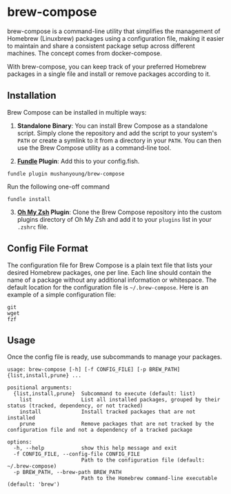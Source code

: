 # brew-compose

brew-compose is a command-line utility that simplifies the management of Homebrew (Linuxbrew) packages using a configuration file, making it easier to maintain and share a consistent package setup across different machines. The concept comes from docker-compose.

With brew-compose, you can keep track of your preferred Homebrew packages in a single file and install or remove packages according to it.

## Installation

Brew Compose can be installed in multiple ways:

1. **Standalone Binary**: You can install Brew Compose as a standalone script. Simply clone the repository and add the script to your system's `PATH` or create a symlink to it from a directory in your `PATH`. You can then use the Brew Compose utility as a command-line tool.

2. **[Fundle](https://github.com/danhper/fundle) Plugin**: Add this to your config.fish.
```
fundle plugin mushanyoung/brew-compose
```

Run the following one-off command

```
fundle install
```

3. **[Oh My Zsh](https://ohmyz.sh/) Plugin**: Clone the Brew Compose repository into the custom plugins directory of Oh My Zsh and add it to your `plugins` list in your `.zshrc` file.

## Config File Format

The configuration file for Brew Compose is a plain text file that lists your desired Homebrew packages, one per line. Each line should contain the name of a package without any additional information or whitespace. The default location for the configuration file is `~/.brew-compose`. Here is an example of a simple configuration file:

```
git
wget
fzf
```

## Usage

Once the config file is ready, use subcommands to manage your packages.

```
usage: brew-compose [-h] [-f CONFIG_FILE] [-p BREW_PATH] {list,install,prune} ...

positional arguments:
  {list,install,prune}  Subcommand to execute (default: list)
    list                List all installed packages, grouped by their status (tracked, dependency, or not tracked)
    install             Install tracked packages that are not installed
    prune               Remove packages that are not tracked by the configuration file and not a dependency of a tracked package

options:
  -h, --help            show this help message and exit
  -f CONFIG_FILE, --config-file CONFIG_FILE
                        Path to the configuration file (default: ~/.brew-compose)
  -p BREW_PATH, --brew-path BREW_PATH
                        Path to the Homebrew command-line executable (default: 'brew')
```

